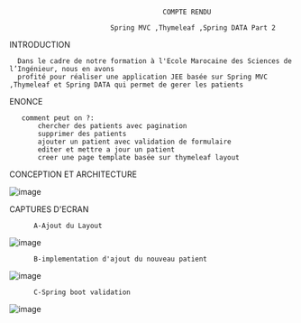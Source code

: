                                          COMPTE RENDU

                             Spring MVC ,Thymeleaf ,Spring DATA Part 2
                                                               
   INTRODUCTION
   
   
      Dans le cadre de notre formation à l'Ecole Marocaine des Sciences de l’Ingénieur, nous en avons
      profité pour réaliser une application JEE basée sur Spring MVC ,Thymeleaf et Spring DATA qui permet de gerer les patients
      
      
   ENONCE 
   
   
       comment peut on ?:
           chercher des patients avec pagination
           supprimer des patients
           ajouter un patient avec validation de formulaire
           editer et mettre a jour un patient
           creer une page template basée sur thymeleaf layout
           
           
   CONCEPTION ET ARCHITECTURE 
   
   
        

![image](https://user-images.githubusercontent.com/57690392/162083545-e186c1a4-8ab6-4e8d-90f6-4f65b87e5c75.png)


  CAPTURES D'ECRAN 
      
          A-Ajout du Layout
        
        
  ![image](https://user-images.githubusercontent.com/57690392/165602061-c12578d9-f59a-43a5-bf87-733139554aef.png)
            
            
          B-implementation d'ajout du nouveau patient
![image](https://user-images.githubusercontent.com/57690392/165672422-6ab991cc-b7b1-47b5-aa41-c6934097fb84.png)


          C-Spring boot validation
![image](https://user-images.githubusercontent.com/57690392/165675425-126f4ec5-2905-4611-8faf-1f014c131e7b.png)

